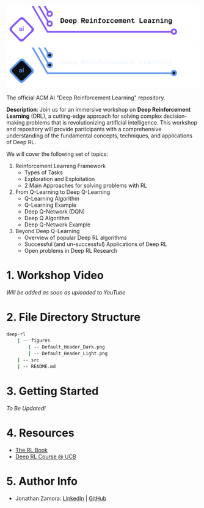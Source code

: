 <!--
---
title: "Deep Reinforcement Learning"
description: "Join us for an immersive workshop on Deep Reinforcement Learning (DRL), a cutting-edge approach for solving complex decision-making problems that is revolutionizing artificial intelligence. This workshop and repository will provide participants with a comprehensive understanding of the fundamental concepts, techniques, and applications of Deep RL."
---
-->

<!-- 
    The above is REQUIRED YAML Frontmatter so the README can be rendered 
    in the ACM Wiki. DO NOT move the frontmatter from its location. 
    It is also ESSENTIAL to fill out; make it good!
-->

<!-- 
    If you have any questions about this template, feel free to ask
    your Director for help!
-->

<!-- 
    SECTION: Header
    ---------
    Request new headers from you Director to fit your workshop!
-->

![Alt Text (This should be your workshop title written so it's screenreader-compatible)](./figures/Default_Header_Light.png#gh-light-mode-only)
![Alt Text (This should be your workshop title written so it's screenreader-compatible)](./figures/Default_Header_Dark.png#gh-dark-mode-only)

The official ACM AI "Deep Reinforcement Learning" repository.

**Description**: Join us for an immersive workshop on **Deep Reinforcement Learning** (DRL), a cutting-edge approach for solving complex decision-making problems that is revolutionizing artificial intelligence. This workshop and repository will provide participants with a comprehensive understanding of the fundamental concepts, techniques, and applications of Deep RL.

We will cover the following set of topics:

1. Reinforcement Learning Framework
    - Types of Tasks
    - Exploration and Exploitation
    - 2 Main Approaches for solving problems with RL
2. From Q-Learning to Deep Q-Learning
    - Q-Learning Algorithm
    - Q-Learning Example
    - Deep Q-Network (DQN)
    - Deep Q Algorithm
    - Deep Q-Network Example
3. Beyond Deep Q-Learning
    - Overview of popular Deep RL algorithms
    - Successful (and un-successful) Applications of Deep RL
    - Open problems in Deep RL Research

<!-- 
    Mandatory Sections:
        - File Directory Structure
        - Workshop Recording
            - if you recorded your workshop, please make it available here
        - Getting Started
            - Give an interesting description of your workshop!
            - E.g. you can use the marketing descriptiong (w/o the emojis
              and make the nouns general ('you' becomes 'the reader'))
        - Resources
            - Images, papers, etc
        - Author Info
            - About yourself! This is so you get credit for your work!
    Other Possible Sections:
        - Datasets
            - Separate from 'Resources' to distinguish between inspiration and
              things like datasets used in a notebook
        - Anything else you'd like, but try not to be redundant!
-->

<!-- 
    SECTION: Workshop Video
    ---------
    Most, if not all, workshops should have recordings. Once the recording
    is posted to the ACMUCSD YT channel (https://www.youtube.com/channel/UCyjPATFqc3FwOiuqJ2UG1Eg), 
    replace the text with an <img> element.
-->

# 1. Workshop Video

*Will be added as soon as uploaded to YouTube*

<!--
<div align="center">
<a href="YT Video Link">
<img
    src="YT Max Res Thumbnail Link"
    alt="Screen reader-compatible alt text"
    width="500px"
/>
</a>
</div>
-->

<!-- 
    SECTION: File Directory Structure
    ---------
    Write out your File Directory Structure below (make sure it's up-to-date)
-->

# 2. File Directory Structure

```bash
deep-rl
    | -- figures
        | -- Default_Header_Dark.png
        | -- Default_Header_Light.png
    | -- src
    | -- README.md
```

<!-- 
    SECTION: Getting Started
    ---------
    Brief description of your workshop here
-->

# 3. Getting Started

<!-- 
    You can write something up or use the marketing description.
-->

*To Be Updated!*

<!-- 
    SECTION: Resources
    ---------
    Make sure to cite everything you use, whether directly or for inspiration!
-->

# 4. Resources

<!-- 
    List all your resources below; DO NOT skimp on this part!
-->

- [The RL Book](http://incompleteideas.net/book/the-book.html)
- [Deep RL Course @ UCB](https://rail.eecs.berkeley.edu/deeprlcourse/)


<!-- 
    SECTION: Author Info
    ---------
    Make sure to give yourself credit for your work by listing yourself and
    your partners below! Add your LinkedIn and GitHub!
-->

# 5. Author Info

- Jonathan Zamora: [LinkedIn](https://www.linkedin.com/in/jonzamora18) | [GitHub](https://github.com/jonzamora)
